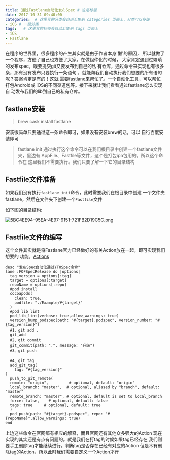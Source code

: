 ```yaml
---
title: 通过Fastlane自动化发布Spec # 这是标题
date: 2017-10-31 09:40:00
categories:  # 这里写的分类会自动汇集到 categories 页面上，分类可以多级
- iOS # 一级分类
tags:   # 这里写的标签会自动汇集到 tags 页面上
- iOS
- Fastlane
---
```

在程序的世界里，很多程序的产生其实就是由于作者本身'懒'的原因，
所以就做了一个程序，方便了自己也方便了大家。在做组件化的时候，
大家肯定遇到过繁琐的发布spec。既要提交git又要发布到自己的私
有仓库，通过命令来实现也有很多条，那有没有发布只要执行一条语句
，就能帮我们自动执行我们想要的所有语句呢？答案肯定是有的！这就
需要fastlane来帮忙了。一个自动化工具，可以帮忙打包Android或
iOS的不同渠道包等。接下来就让我们看看通过fastlane怎么实现自
动发布我们的lib到自己的私有仓库。
## fastlane安装
>brew cask install fastlane

安装很简单只要通过这一条命令即可，如果没有安装brew的话，可以
自行百度安装即可

>fastlane init
通过执行这个命令可以在我们根目录中创建一个fastlane文件夹，里边有
AppFile、Fastfile等文件，这个是打包ipa包用的。所以这个命令在
这里我们不需要执行。我们只要了解一下它的目录结构

## Fastfile文件准备
如果我们没有执行`fastlane init`命令，此时需要我们在根目录中创建
一个文件夹fastlane，然后在文件夹下创建一个`Fastfile`文件

如下图的目录结构:

![5BC4EE94-95EA-4E97-9151-721FB2D19C5C.png](http://upload-images.jianshu.io/upload_images/6644906-dd339fee102b460d.png?imageMogr2/auto-orient/strip%7CimageView2/2/w/1240)

## Fastfile文件的编写

这个文件其实就是将Fastlane官方已经做好的有关Action放在一起，即可实现我们想要的
功能。[Actions](https://docs.fastlane.tools/actions/)

````
desc "发布Spec自动化通过YTOSpec命令"
lane :FOFSpecRelease do |options|
  tag_version = options[:tag]
  target = options[:target]
  repoName = options[:repo]
  #pod install
  cocoapods(
    clean: true,
    podfile: "./Example/#{target}"
  )
  #pod lib lint
  pod_lib_lint(verbose: true,allow_warnings: true)
  version_bump_podspec(path: "#{target}.podspec", version_number: "#{tag_version}")
  #1、git add .
  git_add
  #2、git commit
  git_commit(path: ".", message: "升级")
  #3、git push

  #4、git tag
  add_git_tag(
    tag: "#{tag_version}"
)
  push_to_git_remote(
  remote: "origin",         # optional, default: "origin"
  local_branch: "master",  # optional, aliased by "branch", default: "master"
  remote_branch: "master", # optional, default is set to local_branch
  force: false,    # optional, default: false
  tags: true     # optional, default: true
  )
  pod_push(path: "#{target}.podspec", repo: "#{repoName}",allow_warnings: true)
end
````
上边这些命令在官网都有相应的解释，而且官网还有其他众多强大的Action
现在实现的其实还是有点有问题的。就是我们在打tag的时候如果tag已经存在
我们则要手工删除tag才能继续进行。判断tag是否存在已经有对应的Action
但是木有删除tag的Action，所以此时我们需要自定义一个Action才行
